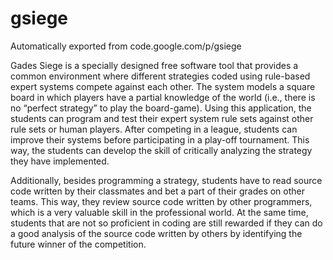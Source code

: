 # gsiege
Automatically exported from code.google.com/p/gsiege

Gades Siege is a specially designed free software tool that provides a common environment where different strategies coded using rule-based expert systems compete against each other. The system models a square board in which players have a partial knowledge of the world (i.e., there is no “perfect strategy” to play the board-game). Using this application, the students can program and test their expert system rule sets against other rule sets or human players. After competing in a league, students can improve their systems before participating in a play-off tournament. This way, the students can develop the skill of critically analyzing the strategy they have implemented.

Additionally, besides programming a strategy, students have to read source code written by their classmates and bet a part of their grades on other teams. This way, they review source code written by other programmers, which is a very valuable skill in the professional world. At the same time, students that are not so proficient in coding are still rewarded if they can do a good analysis of the source code written by others by identifying the future winner of the competition.
